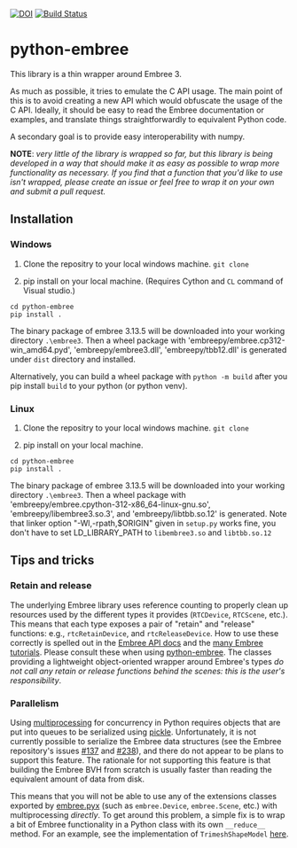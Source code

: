 [![DOI](https://zenodo.org/badge/194721283.svg)](https://zenodo.org/badge/latestdoi/194721283)
[![Build Status](https://app.travis-ci.com/sampotter/python-embree.svg?branch=master)](https://app.travis-ci.com/sampotter/python-embree)

# python-embree #

This library is a thin wrapper around Embree 3.

As much as possible, it tries to emulate the C API usage. The main
point of this is to avoid creating a new API which would obfuscate the
usage of the C API. Ideally, it should be easy to read the Embree
documentation or examples, and translate things straightforwardly to
equivalent Python code.

A secondary goal is to provide easy interoperability with numpy.

**NOTE**: *very little of the library is wrapped so far, but this
library is being developed in a way that should make it as easy as
possible to wrap more functionality as necessary. If you find that a
function that you'd like to use isn't wrapped, please create an issue
or feel free to wrap it on your own and submit a pull request.*

## Installation

### Windows

1. Clone the repositry to your local windows machine. `git clone`

2. pip install on your local machine. (Requires Cython and `CL` command of Visual studio.)

```
cd python-embree
pip install .
```

The binary package of embree 3.13.5 will be downloaded into your working directory `.\embree3`.
Then a wheel package with 'embreepy/embree.cp312-win_amd64.pyd', 'embreepy/embree3.dll', 'embreepy/tbb12.dll'
is generated under `dist` directory and installed.

Alternatively, you can build a wheel package with
`python -m build`
after you pip install `build` to your python (or python venv).

### Linux

1. Clone the repositry to your local windows machine. `git clone`

2. pip install on your local machine.

```
cd python-embree
pip install .
```

The binary package of embree 3.13.5 will be downloaded into your working directory `.\embree3`.
Then a wheel package with 'embreepy/embree.cpython-312-x86_64-linux-gnu.so', 'embreepy/libembree3.so.3', and 'embreepy/libtbb.so.12' is generated.
Note that linker option "-Wl,-rpath,$ORIGIN" given in `setup.py` works fine, you don't have to set LD_LIBRARY_PATH to `libembree3.so` and `libtbb.so.12`

## Tips and tricks

### Retain and release

The underlying Embree library uses reference counting to properly
clean up resources used by the different types it provides
(`RTCDevice`, `RTCScene`, etc.). This means that each type exposes a
pair of "retain" and "release" functions: e.g., `rtcRetainDevice`, and
`rtcReleaseDevice`. How to use these correctly is spelled out in the
[Embree API docs](https://www.embree.org/api.html) and the [many
Embree tutorials](https://www.embree.org/tutorials.html). Please
consult these when using
[python-embree](https://github.com/sampotter/python-embree). The
classes providing a lightweight object-oriented wrapper around
Embree's types *do not call any retain or release functions behind the
scenes: this is the user's responsibility*.

### Parallelism

Using
[multiprocessing](https://docs.python.org/3/library/multiprocessing.html)
for concurrency in Python requires objects that are put into queues to
be serialized using
[pickle](https://docs.python.org/3/library/pickle.html). Unfortunately,
it is not currently possible to serialize the Embree data structures
(see the Embree repository's issues
[#137](https://github.com/embree/embree/issues/137) and
[#238](https://github.com/embree/embree/issues/238)), and there do not
appear to be plans to support this feature. The rationale for not
supporting this feature is that building the Embree BVH from scratch
is usually faster than reading the equivalent amount of data from
disk.

This means that you will not be able to use any of the extensions
classes exported by
[embree.pyx](https://github.com/sampotter/python-embree/blob/master/embree.pyx)
(such as `embree.Device`, `embree.Scene`, etc.) with multiprocessing
*directly*. To get around this problem, a simple fix is to wrap a bit
of Embree functionality in a Python class with its own `__reduce__`
method. For an example, see the implementation of `TrimeshShapeModel`
[here](https://github.com/sampotter/python-flux/blob/master/flux/shape.py).
